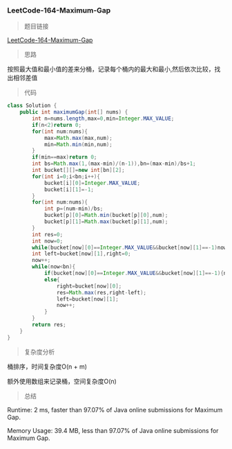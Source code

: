 ### LeetCode-164-Maximum-Gap

> 题目链接

[LeetCode-164-Maximum-Gap](https://leetcode.com/problems/maximum-gap/)

> 思路

按照最大值和最小值的差来分桶，记录每个桶内的最大和最小,然后依次比较，找出相邻差值

> 代码

```java
class Solution {
    public int maximumGap(int[] nums) {
        int n=nums.length,max=0,min=Integer.MAX_VALUE;
        if(n<2)return 0;
        for(int num:nums){
            max=Math.max(max,num);
            min=Math.min(min,num);
        }
        if(min==max)return 0;
        int bs=Math.max(1,(max-min)/(n-1)),bn=(max-min)/bs+1;
        int bucket[][]=new int[bn][2];                            
        for(int i=0;i<bn;i++){
            bucket[i][0]=Integer.MAX_VALUE;
            bucket[i][1]=-1;
        }
        for(int num:nums){
            int p=(num-min)/bs;                                  
            bucket[p][0]=Math.min(bucket[p][0],num);
            bucket[p][1]=Math.max(bucket[p][1],num);
        }
        int res=0;
        int now=0;
        while(bucket[now][0]==Integer.MAX_VALUE&&bucket[now][1]==-1)now++;
        int left=bucket[now][1],right=0;
        now++;                                                   
        while(now<bn){
            if(bucket[now][0]==Integer.MAX_VALUE&&bucket[now][1]==-1){now++;}
            else{
                right=bucket[now][0];
                res=Math.max(res,right-left);
                left=bucket[now][1];
                now++;
            }
        }
        return res;
    }
}
```

> 复杂度分析

桶排序，时间复杂度O(n + m)

额外使用数组来记录桶，空间复杂度O(n)

> 总结

Runtime: 2 ms, faster than 97.07% of Java online submissions for Maximum Gap.

Memory Usage: 39.4 MB, less than 97.07% of Java online submissions for Maximum Gap.
